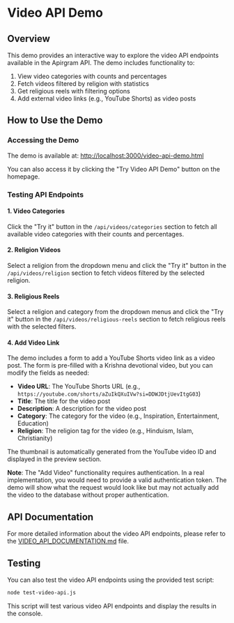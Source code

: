 # Video API Demo

## Overview

This demo provides an interactive way to explore the video API endpoints available in the Apirgram API. The demo includes functionality to:

1. View video categories with counts and percentages
2. Fetch videos filtered by religion with statistics
3. Get religious reels with filtering options
4. Add external video links (e.g., YouTube Shorts) as video posts

## How to Use the Demo

### Accessing the Demo

The demo is available at: [http://localhost:3000/video-api-demo.html](http://localhost:3000/video-api-demo.html)

You can also access it by clicking the "Try Video API Demo" button on the homepage.

### Testing API Endpoints

#### 1. Video Categories

Click the "Try it" button in the `/api/videos/categories` section to fetch all available video categories with their counts and percentages.

#### 2. Religion Videos

Select a religion from the dropdown menu and click the "Try it" button in the `/api/videos/religion` section to fetch videos filtered by the selected religion.

#### 3. Religious Reels

Select a religion and category from the dropdown menus and click the "Try it" button in the `/api/videos/religious-reels` section to fetch religious reels with the selected filters.

#### 4. Add Video Link

The demo includes a form to add a YouTube Shorts video link as a video post. The form is pre-filled with a Krishna devotional video, but you can modify the fields as needed:

- **Video URL**: The YouTube Shorts URL (e.g., `https://youtube.com/shorts/aZuIkQXuIVw?si=DDWJDtjUevItgG03`)
- **Title**: The title for the video post
- **Description**: A description for the video post
- **Category**: The category for the video (e.g., Inspiration, Entertainment, Education)
- **Religion**: The religion tag for the video (e.g., Hinduism, Islam, Christianity)

The thumbnail is automatically generated from the YouTube video ID and displayed in the preview section.

**Note**: The "Add Video" functionality requires authentication. In a real implementation, you would need to provide a valid authentication token. The demo will show what the request would look like but may not actually add the video to the database without proper authentication.

## API Documentation

For more detailed information about the video API endpoints, please refer to the [VIDEO_API_DOCUMENTATION.md](../VIDEO_API_DOCUMENTATION.md) file.

## Testing

You can also test the video API endpoints using the provided test script:

```bash
node test-video-api.js
```

This script will test various video API endpoints and display the results in the console.